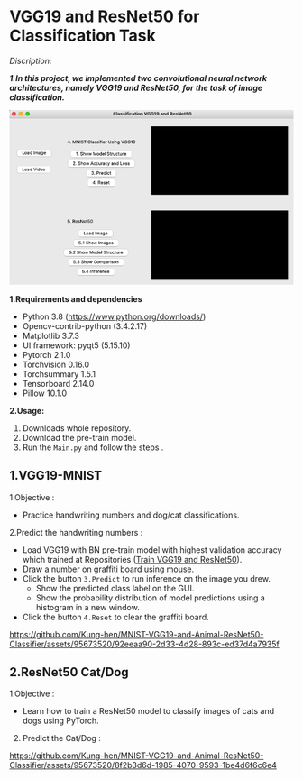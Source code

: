 # VGG19 and ResNet50 for Classification Task

*Discription:*

***1.In this project, we implemented two convolutional neural network architectures, namely VGG19 and ResNet50, for the task of image classification.***

<div align = center>
<img src="Figures/GUI.png">
</div>

**1.Requirements and dependencies**
  * Python 3.8 (https://www.python.org/downloads/)
  * Opencv-contrib-python (3.4.2.17)
  * Matplotlib 3.7.3
  * UI framework: pyqt5 (5.15.10)
  * Pytorch 2.1.0
  * Torchvision 0.16.0
  * Torchsummary 1.5.1
  * Tensorboard  2.14.0
  * Pillow 10.1.0

**2.Usage:**

1. Downloads whole repository.
2. Download the pre-train model.
4. Run the `Main.py` and follow the steps .

## 1.VGG19-MNIST

1.Objective :
  
  * Practice handwriting numbers and dog/cat classifications.

2.Predict the handwriting numbers :

  * Load VGG19 with BN pre-train model with highest validation accuracy which trained at Repositories ([Train VGG19 and ResNet50](https://github.com/Kung-hen/Train-VGG19-and-ResNet50)).
  * Draw a number on graffiti board using mouse.
  * Click the button `3.Predict` to run inference on the image you drew.
      * Show the predicted class label on the GUI.
      * Show the probability distribution of model predictions using a histogram in a new window.
  * Click the button `4.Reset` to clear the graffiti board.



https://github.com/Kung-hen/MNIST-VGG19-and-Animal-ResNet50-Classifier/assets/95673520/92eeaa90-2d33-4d28-893c-ed37d4a7935f


## 2.ResNet50 Cat/Dog

1.Objective :
  
  * Learn how to train a ResNet50 model to classify images of cats and dogs using PyTorch.

2. Predict the Cat/Dog :



https://github.com/Kung-hen/MNIST-VGG19-and-Animal-ResNet50-Classifier/assets/95673520/8f2b3d6d-1985-4070-9593-1be4d6f6c6e4


